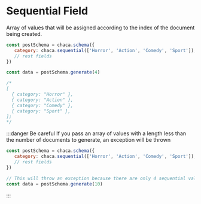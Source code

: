 # Sequential Field

Array of values that will be assigned according to the index of the document being created.

```js
const postSchema = chaca.schema({
   category: chaca.sequential(['Horror', 'Action', 'Comedy', 'Sport']),
   // rest fields
})

const data = postSchema.generate(4)

/*
[
  { category: "Horror" },
  { category: "Action" },
  { category: "Comedy" },
  { category: "Sport" },
];
*/
```

:::danger Be careful
If you pass an array of values with a length less than the number of documents to generate, an exception will be thrown

```js
const postSchema = chaca.schema({
   category: chaca.sequential(['Horror', 'Action', 'Comedy', 'Sport']),
   // rest fields
})

// This will throw an exception because there are only 4 sequential values for 10 documents to generate.
const data = postSchema.generate(10)
```

:::

